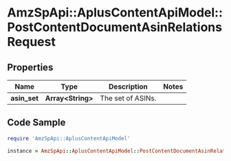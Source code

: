 # AmzSpApi::AplusContentApiModel::PostContentDocumentAsinRelationsRequest

## Properties

Name | Type | Description | Notes
------------ | ------------- | ------------- | -------------
**asin_set** | **Array&lt;String&gt;** | The set of ASINs. | 

## Code Sample

```ruby
require 'AmzSpApi::AplusContentApiModel'

instance = AmzSpApi::AplusContentApiModel::PostContentDocumentAsinRelationsRequest.new(asin_set: null)
```



